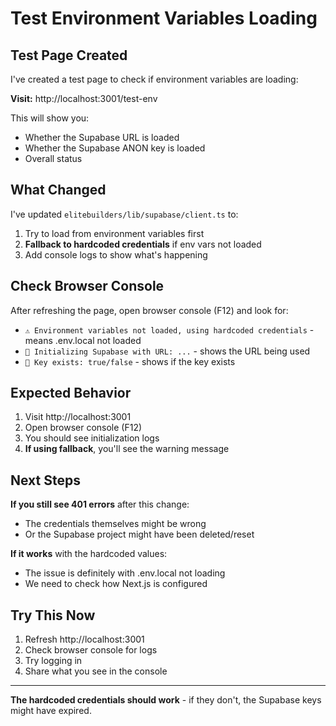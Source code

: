 # Test Environment Variables Loading

## Test Page Created

I've created a test page to check if environment variables are loading:

**Visit:** http://localhost:3001/test-env

This will show you:
- Whether the Supabase URL is loaded
- Whether the Supabase ANON key is loaded
- Overall status

## What Changed

I've updated `elitebuilders/lib/supabase/client.ts` to:
1. Try to load from environment variables first
2. **Fallback to hardcoded credentials** if env vars not loaded
3. Add console logs to show what's happening

## Check Browser Console

After refreshing the page, open browser console (F12) and look for:
- `⚠️ Environment variables not loaded, using hardcoded credentials` - means .env.local not loaded
- `🔧 Initializing Supabase with URL: ...` - shows the URL being used
- `🔧 Key exists: true/false` - shows if the key exists

## Expected Behavior

1. Visit http://localhost:3001
2. Open browser console (F12)
3. You should see initialization logs
4. **If using fallback**, you'll see the warning message

## Next Steps

**If you still see 401 errors** after this change:
- The credentials themselves might be wrong
- Or the Supabase project might have been deleted/reset

**If it works** with the hardcoded values:
- The issue is definitely with .env.local not loading
- We need to check how Next.js is configured

## Try This Now

1. Refresh http://localhost:3001
2. Check browser console for logs
3. Try logging in
4. Share what you see in the console

---

**The hardcoded credentials should work** - if they don't, the Supabase keys might have expired.

